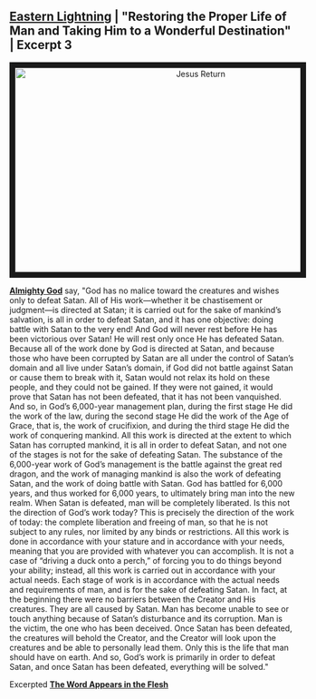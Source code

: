 ## [Eastern Lightning](https://www.holyspiritspeaks.org/Gospel/eastern-lightning-come-from/) | "Restoring the Proper Life of Man and Taking Him to a Wonderful Destination" | Excerpt 3

<p align="center"><a href="https://youtu.be/qUAAxkOHGX4" target="_blank"><img src="http://img.youtube.com/vi/qUAAxkOHGX4/0.jpg" 
alt="Jesus Return" width="640" height="360" border="10" /></a><p>

**[Almighty God](https://www.holyspiritspeaks.org/)** say, "God has no malice toward the creatures and wishes only to defeat Satan. All of His work—whether it be chastisement or judgment—is directed at Satan; it is carried out for the sake of mankind’s salvation, is all in order to defeat Satan, and it has one objective: doing battle with Satan to the very end! And God will never rest before He has been victorious over Satan! He will rest only once He has defeated Satan. Because all of the work done by God is directed at Satan, and because those who have been corrupted by Satan are all under the control of Satan’s domain and all live under Satan’s domain, if God did not battle against Satan or cause them to break with it, Satan would not relax its hold on these people, and they could not be gained. If they were not gained, it would prove that Satan has not been defeated, that it has not been vanquished. And so, in God’s 6,000-year management plan, during the first stage He did the work of the law, during the second stage He did the work of the Age of Grace, that is, the work of crucifixion, and during the third stage He did the work of conquering mankind. All this work is directed at the extent to which Satan has corrupted mankind, it is all in order to defeat Satan, and not one of the stages is not for the sake of defeating Satan. The substance of the 6,000-year work of God’s management is the battle against the great red dragon, and the work of managing mankind is also the work of defeating Satan, and the work of doing battle with Satan. God has battled for 6,000 years, and thus worked for 6,000 years, to ultimately bring man into the new realm. When Satan is defeated, man will be completely liberated. Is this not the direction of God’s work today? This is precisely the direction of the work of today: the complete liberation and freeing of man, so that he is not subject to any rules, nor limited by any binds or restrictions. All this work is done in accordance with your stature and in accordance with your needs, meaning that you are provided with whatever you can accomplish. It is not a case of “driving a duck onto a perch,” of forcing you to do things beyond your ability; instead, all this work is carried out in accordance with your actual needs. Each stage of work is in accordance with the actual needs and requirements of man, and is for the sake of defeating Satan. In fact, at the beginning there were no barriers between the Creator and His creatures. They are all caused by Satan. Man has become unable to see or touch anything because of Satan’s disturbance and its corruption. Man is the victim, the one who has been deceived. Once Satan has been defeated, the creatures will behold the Creator, and the Creator will look upon the creatures and be able to personally lead them. Only this is the life that man should have on earth. And so, God’s work is primarily in order to defeat Satan, and once Satan has been defeated, everything will be solved."

Excerpted **[The Word Appears in the Flesh](https://www.holyspiritspeaks.org/books/the-word-appears-in-the-flesh/)**
